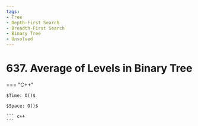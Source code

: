 ```yaml
---
tags:
- Tree
- Depth-First Search
- Breadth-First Search
- Binary Tree
- Unsolved
---
```



# 637. Average of Levels in Binary Tree

=== "C++"

    $Time: O()$

    $Space: O()$

    ``` c++
    ```